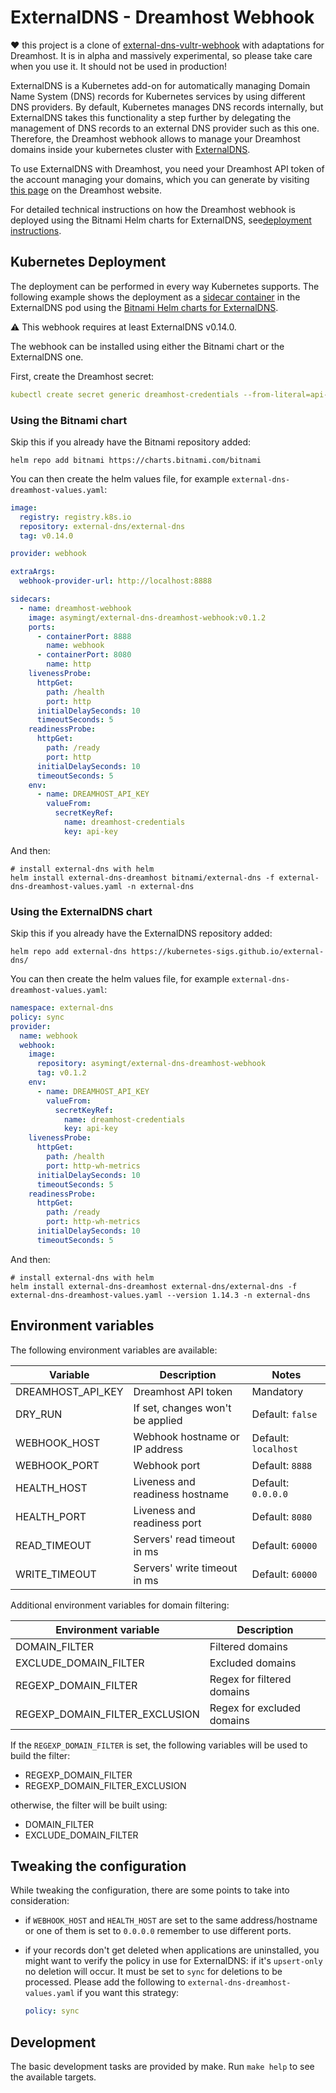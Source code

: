 # ExternalDNS - Dreamhost Webhook
❤️ this project is a clone of [external-dns-vultr-webhook](https://github.com/vultr/external-dns-vultr-webhook) with adaptations for Dreamhost. It is in alpha and massively experimental, so please take care when you use it. It should not be used in production!

ExternalDNS is a Kubernetes add-on for automatically managing Domain Name System (DNS) records for Kubernetes services by using different DNS providers. By default, Kubernetes manages DNS records internally, but ExternalDNS takes this functionality a step further by delegating the management of DNS records to an external DNS provider such as this one. Therefore, the Dreamhost webhook allows to manage your Dreamhost domains inside your kubernetes cluster with [ExternalDNS](https://github.com/kubernetes-sigs/external-dns).

To use ExternalDNS with Dreamhost, you need your Dreamhost API token of the account managing your domains, which you can generate by visiting [this page](https://panel.dreamhost.com/?tree=home.api) on the Dreamhost website.

For detailed technical instructions on how the Dreamhost webhook is deployed using the Bitnami Helm charts for ExternalDNS, see[deployment instructions](#kubernetes-deployment).

## Kubernetes Deployment

The deployment can be performed in every way Kubernetes supports.
The following example shows the deployment as
a [sidecar container](https://kubernetes.io/docs/concepts/workloads/pods/#workload-resources-for-managing-pods) in the
ExternalDNS pod
using the [Bitnami Helm charts for ExternalDNS](https://github.com/bitnami/charts/tree/main/bitnami/external-dns).

⚠️ This webhook requires at least ExternalDNS v0.14.0.

The webhook can be installed using either the Bitnami chart or the ExternalDNS one.

First, create the Dreamhost secret:

```yaml
kubectl create secret generic dreamhost-credentials --from-literal=api-key='<EXAMPLE_PLEASE_REPLACE>' -n external-dns
```

### Using the Bitnami chart

Skip this if you already have the Bitnami repository added:

```shell
helm repo add bitnami https://charts.bitnami.com/bitnami
```

You can then create the helm values file, for example
`external-dns-dreamhost-values.yaml`:

```yaml
image:
  registry: registry.k8s.io
  repository: external-dns/external-dns
  tag: v0.14.0

provider: webhook

extraArgs:
  webhook-provider-url: http://localhost:8888

sidecars:
  - name: dreamhost-webhook
    image: asymingt/external-dns-dreamhost-webhook:v0.1.2
    ports:
      - containerPort: 8888
        name: webhook
      - containerPort: 8080
        name: http
    livenessProbe:
      httpGet:
        path: /health
        port: http
      initialDelaySeconds: 10
      timeoutSeconds: 5
    readinessProbe:
      httpGet:
        path: /ready
        port: http
      initialDelaySeconds: 10
      timeoutSeconds: 5
    env:
      - name: DREAMHOST_API_KEY
        valueFrom:
          secretKeyRef:
            name: dreamhost-credentials
            key: api-key
```

And then:

```shell
# install external-dns with helm
helm install external-dns-dreamhost bitnami/external-dns -f external-dns-dreamhost-values.yaml -n external-dns
```

### Using the ExternalDNS chart

Skip this if you already have the ExternalDNS repository added:

```shell
helm repo add external-dns https://kubernetes-sigs.github.io/external-dns/
```

You can then create the helm values file, for example
`external-dns-dreamhost-values.yaml`:

```yaml
namespace: external-dns
policy: sync
provider:
  name: webhook
  webhook:
    image:
      repository: asymingt/external-dns-dreamhost-webhook
      tag: v0.1.2
    env:
      - name: DREAMHOST_API_KEY
        valueFrom:
          secretKeyRef:
            name: dreamhost-credentials
            key: api-key
    livenessProbe:
      httpGet:
        path: /health
        port: http-wh-metrics
      initialDelaySeconds: 10
      timeoutSeconds: 5
    readinessProbe:
      httpGet:
        path: /ready
        port: http-wh-metrics
      initialDelaySeconds: 10
      timeoutSeconds: 5
```

And then:

```shell
# install external-dns with helm
helm install external-dns-dreamhost external-dns/external-dns -f external-dns-dreamhost-values.yaml --version 1.14.3 -n external-dns
```

## Environment variables

The following environment variables are available:

| Variable        | Description                      | Notes                      |
| --------------- | -------------------------------- | -------------------------- |
| DREAMHOST_API_KEY | Dreamhost API token                | Mandatory                  |
| DRY_RUN         | If set, changes won't be applied | Default: `false`           |
| WEBHOOK_HOST    | Webhook hostname or IP address   | Default: `localhost`       |
| WEBHOOK_PORT    | Webhook port                     | Default: `8888`            |
| HEALTH_HOST     | Liveness and readiness hostname  | Default: `0.0.0.0`         |
| HEALTH_PORT     | Liveness and readiness port      | Default: `8080`            |
| READ_TIMEOUT    | Servers' read timeout in ms      | Default: `60000`           |
| WRITE_TIMEOUT   | Servers' write timeout in ms     | Default: `60000`           |

Additional environment variables for domain filtering:

| Environment variable           | Description                        |
| ------------------------------ | ---------------------------------- |
| DOMAIN_FILTER                  | Filtered domains                   |
| EXCLUDE_DOMAIN_FILTER          | Excluded domains                   |
| REGEXP_DOMAIN_FILTER           | Regex for filtered domains         |
| REGEXP_DOMAIN_FILTER_EXCLUSION | Regex for excluded domains         |

If the `REGEXP_DOMAIN_FILTER` is set, the following variables will be used to
build the filter:

- REGEXP_DOMAIN_FILTER
- REGEXP_DOMAIN_FILTER_EXCLUSION

otherwise, the filter will be built using:

- DOMAIN_FILTER
- EXCLUDE_DOMAIN_FILTER

## Tweaking the configuration

While tweaking the configuration, there are some points to take into
consideration:

- if `WEBHOOK_HOST` and `HEALTH_HOST` are set to the same address/hostname or
  one of them is set to `0.0.0.0` remember to use different ports.
- if your records don't get deleted when applications are uninstalled, you
  might want to verify the policy in use for ExternalDNS: if it's `upsert-only`
  no deletion will occur. It must be set to `sync` for deletions to be
  processed. Please add the following to `external-dns-dreamhost-values.yaml` if
  you want this strategy:

  ```yaml
  policy: sync
  ```

## Development

The basic development tasks are provided by make. Run `make help` to see the
available targets.